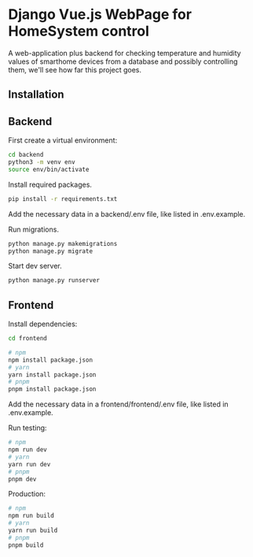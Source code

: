 # Django Vue.js WebPage for HomeSystem control

A web-application plus backend for checking temperature and humidity values of smarthome devices from a database and possibly controlling them, we'll see how far this project goes.

## Installation

## Backend
First create a virtual environment:

```bash
cd backend
python3 -m venv env
source env/bin/activate
```

Install required packages.

```bash
pip install -r requirements.txt
```

Add the necessary data in a backend/.env file, like listed in .env.example.

Run migrations.

```bash
python manage.py makemigrations
python manage.py migrate
```

Start dev server.

```bash
python manage.py runserver
```

## Frontend

Install dependencies:
```bash
cd frontend

# npm
npm install package.json
# yarn
yarn install package.json
# pnpm
pnpm install package.json
```

Add the necessary data in a frontend/frontend/.env file, like listed in .env.example.

Run testing:
```bash
# npm
npm run dev
# yarn
yarn run dev
# pnpm
pnpm dev
```

Production:
```bash
# npm
npm run build
# yarn
yarn run build
# pnpm
pnpm build
```
